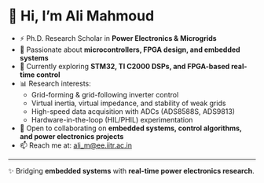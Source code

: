 # 👋 Hi, I’m Ali Mahmoud  

- ⚡ Ph.D. Research Scholar in **Power Electronics & Microgrids**  
- 🔧 Passionate about **microcontrollers, FPGA design, and embedded systems**  
- 🌱 Currently exploring **STM32, TI C2000 DSPs, and FPGA-based real-time control**  
- 📊 Research interests:  
  - Grid-forming & grid-following inverter control  
  - Virtual inertia, virtual impedance, and stability of weak grids  
  - High-speed data acquisition with ADCs (ADS8588S, ADS9813)  
  - Hardware-in-the-loop (HIL/PHIL) experimentation  
- 🤝 Open to collaborating on **embedded systems, control algorithms, and power electronics projects**  
- 📫 Reach me at: ali_m@ee.iitr.ac.in  

---
✨ Bridging **embedded systems** with **real-time power electronics research**.